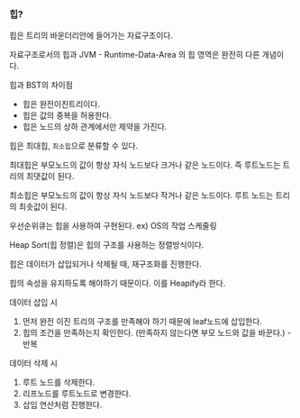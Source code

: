 ### 힙?

힙은 트리의 바운더리안에 들어가는 자료구조이다.

자료구조로서의 힙과 JVM - Runtime-Data-Area 의 힙 영역은 완전히 다른 개념이다.

힙과 BST의 차이점

- 힙은 완전이진트리이다.
- 힙은 값의 중복을 허용한다.
- 힙은 노드의 상하 관계에서만 제약을 가진다.

힙은 최대힙, `최소힙`으로 분류할 수 있다.

최대힙은 부모노드의 값이 항상 자식 노드보다 크거나 같은 노드이다. 즉 루트노드는 트리의 최댓값이 된다.

최소힙은 부모노드의 값이 항상 자식 노드보다 작거나 같은 노드이다. 루트 노드는 트리의 최솟값이 된다.

우선순위큐는 힙을 사용하여 구현된다. ex) OS의 작업 스케줄링

Heap Sort(힙 정렬)은 힙의 구조를 사용하는 정렬방식이다.

힙은 데이터가 삽입되거나 삭제될 때, 재구조화를 진행한다.

힙의 속성을 유지하도록 해야하기 때문이다. 이를 Heapify라 한다.

데이터 삽입 시

1. 먼저 완전 이진 트리의 구조를 만족해야 하기 때문에 leaf노드에 삽입한다.
2. 힙의 조건을 만족하는지 확인한다. (만족하지 않는다면 부모 노드와 값을 바꾼다.) - 반복

데이터 삭제 시

1. 루트 노드를 삭제한다.
2. 리프노드를 루트노드로 변경한다.
3. 삽입 연산처럼 진행한다.
